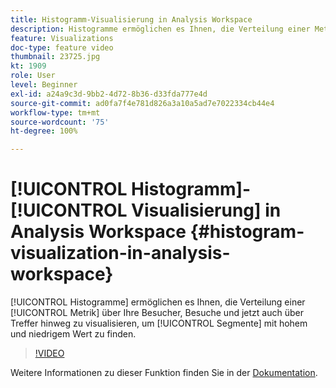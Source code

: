 ```yaml
---
title: Histogramm-Visualisierung in Analysis Workspace
description: Histogramme ermöglichen es Ihnen, die Verteilung einer Metrik über Besucher, Besuche und jetzt auch über Treffer hinweg zu visualisieren, um Segmente mit hohem und niedrigem Wert zu finden.
feature: Visualizations
doc-type: feature video
thumbnail: 23725.jpg
kt: 1909
role: User
level: Beginner
exl-id: a24a9c3d-9bb2-4d72-8b36-d33fda777e4d
source-git-commit: ad0fa7f4e781d826a3a10a5ad7e7022334cb44e4
workflow-type: tm+mt
source-wordcount: '75'
ht-degree: 100%

---
```


# [!UICONTROL Histogramm]-[!UICONTROL Visualisierung] in Analysis Workspace {#histogram-visualization-in-analysis-workspace}

[!UICONTROL Histogramme] ermöglichen es Ihnen, die Verteilung einer [!UICONTROL Metrik] über Ihre Besucher, Besuche und jetzt auch über Treffer hinweg zu visualisieren, um [!UICONTROL Segmente] mit hohem und niedrigem Wert zu finden.

>[!VIDEO](https://video.tv.adobe.com/v/23725/?quality=12)

Weitere Informationen zu dieser Funktion finden Sie in der [Dokumentation](https://experienceleague.adobe.com/docs/analytics/analyze/analysis-workspace/visualizations/histogram.html?lang=de).

